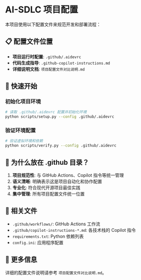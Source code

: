 # AI-SDLC 项目配置

本项目使用以下配置文件来规范开发和部署流程：

## 📋 配置文件位置

- **项目运行时配置**: `.github/.aidevrc`
- **代码生成指导**: `.github-copilot-instructions.md`
- **详细说明文档**: `项目配置文件对比说明.md`

## 🚀 快速开始

### 初始化项目环境
```bash
# 读取 .github/.aidevrc 配置并初始化环境
python scripts/setup.py --config .github/.aidevrc
```

### 验证环境配置
```bash
# 验证虚拟环境和依赖
python scripts/verify.py --config .github/.aidevrc
```

## 📁 为什么放在 .github 目录？

1. **项目规范性**: 与 GitHub Actions、Copilot 指令等统一管理
2. **语义清晰**: 明确表示这是项目自动化和协作配置
3. **专业化**: 符合现代开源项目最佳实践
4. **集中管理**: 所有项目配置文件统一位置

## 🔗 相关文件

- `.github/workflows/`: GitHub Actions 工作流
- `.github/copilot-instructions-*.md`: 各技术栈的 Copilot 指令
- `requirements.txt`: Python 依赖列表
- `config.ini`: 应用程序配置

## 📖 更多信息

详细的配置文件说明请参考 `项目配置文件对比说明.md`。
